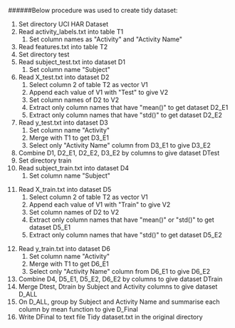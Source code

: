 ######Below procedure was used to create tidy dataset:
1. Set directory UCI HAR Dataset
2. Read activity_labels.txt into table T1
	1. Set column names as "Activity" and "Activity Name"
3. Read features.txt into table T2
4. Set directory test
5. Read subject_test.txt into dataset D1
	1. Set column name "Subject"
6. Read X_test.txt into dataset D2
	1. Select column 2 of table T2 as vector V1
	2. Append each value of V1 with "Test" to give V2
	3. Set column names of D2 to V2
	4. Extract only column names that have "mean()" to get dataset D2_E1
	5. Extract only column names that have "std()" to get dataset D2_E2
7. Read y_test.txt into dataset D3
	1. Set column name "Activity"
	2. Merge with T1 to get D3_E1
	3. Select only "Activity Name" column from D3_E1 to give D3_E2
8. Combine D1, D2_E1, D2_E2, D3_E2 by columns to give dataset DTest
9. Set directory train
10. Read subject_train.txt into dataset D4
	1. Set column name "Subject"
11) Read X_train.txt into dataset D5
	1. Select column 2 of table T2 as vector V1
	2. Append each value of V1 with "Train" to give V2
	3. Set column names of D2 to V2
	4. Extract only column names that have "mean()" or "std()" to get dataset D5_E1
	5. Extract only column names that have "std()" to get dataset D5_E2
12. Read y_train.txt into dataset D6
	1. Set column name "Activity"
	2. Merge with T1 to get D6_E1
	3. Select only "Activity Name" column from D6_E1 to give D6_E2
13. Combine D4, D5_E1, D5_E2, D6_E2 by columns to give dataset DTrain
14. Merge Dtest, Dtrain by Subject and Activity columns to give dataset D_ALL
17. On D_ALL, group by Subject and Activity Name and summarise each column by mean function to give D_Final
18. Write DFinal to text file Tidy dataset.txt in the original directory